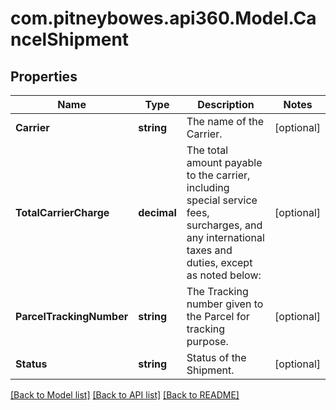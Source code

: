# com.pitneybowes.api360.Model.CancelShipment

## Properties

Name | Type | Description | Notes
------------ | ------------- | ------------- | -------------
**Carrier** | **string** | The name of the Carrier. | [optional] 
**TotalCarrierCharge** | **decimal** | The total amount payable to the carrier, including special service fees, surcharges, and any international taxes and duties, except as noted below: | [optional] 
**ParcelTrackingNumber** | **string** | The Tracking number given to the Parcel for tracking purpose. | [optional] 
**Status** | **string** | Status of the Shipment. | [optional] 

[[Back to Model list]](../README.md#documentation-for-models) [[Back to API list]](../README.md#documentation-for-api-endpoints) [[Back to README]](../README.md)

